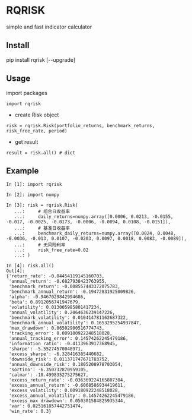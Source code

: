 # RQRISK
simple and fast indicator calculator


## Install

pip install rqrisk [--upgrade]


## Usage

import packages

`
import rqrisk
`
* create Risk object

`
risk = rqrisk.Risk(portfolio_returns, benchmark_returns, risk_free_rate, period)
`

* get result

`
result = risk.all() # dict
`

## Example

```jupyter
In [1]: import rqrisk

In [2]: import numpy

In [3]: risk = rqrisk.Risk(
   ...:     # 组合日收益率
   ...:     daily_returns=numpy.array([0.0006, 0.0213, -0.0155, -0.017, -0.0025, -0.0173, -0.0006, -0.0094, 0.0108, -0.0151]),
   ...:     # 基准日收益率
   ...:     benchmark_daily_returns=numpy.array([0.0024, 0.0048, -0.0036, -0.013, 0.0107, -0.0203, 0.0097, 0.0018, 0.0083, -0.0089]),
   ...:     # 无风险利率
   ...:     risk_free_rate=0.02
   ...: )
   
In [4]: risk.all()
Out[4]: 
{'return_rate': -0.04454119145160703,
 'annual_return': -0.6827938423763955,
 'benchmark_return': -0.008557443372075783,
 'benchmark_annual_return': -0.19472831925009826,
 'alpha': -0.9467029842994686,
 'beta': 0.8912056741947679,
 'volatility': 0.013005985801417234,
 'annual_volatility': 0.2064636239147226,
 'benchmark_volatility': 0.010414781162687322,
 'benchmark_annual_volatility': 0.1653295254937847,
 'max_drawdown': 0.06502900516774743,
 'tracking_error': 0.009180922248518028,
 'annual_tracking_error': 0.14574262245479186,
 'information_ratio': -0.4113963917368945,
 'sharpe': -5.55274570048971,
 'excess_sharpe': -6.328416385440682,
 'downside_risk': 0.011371747671783752,
 'annual_downside_risk': 0.1805208978703054,
 'sortino': -6.350732870959105,
 'calmar': -10.499835275275627,
 'excess_return_rate': -0.036369224165807304,
 'excess_annual_return': -0.6068586934419611,
 'excess_volatility': 0.009180922248518028,
 'excess_annual_volatility': 0.14574262245479186,
 'excess_max_drawdown': 0.050301584825935344,
 'var': 0.025161857442751474,
 'win_rate': 0.3}
```
